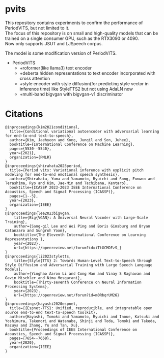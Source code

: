pvits
===

This repository contains experiments to confirm the performance of PeriodVITS, but not limited to it.  
The focus of this repository is on small and high-quality models that can be trained on a single consumer GPU, such as the RTX3090 or 4090.  
Now only supports JSUT and LJSpeech corpus.  

The model is some modification version of PeriodVITS.
- PeriodVITS
    - +roformer(like llama3) text encoder
    - +deberta hidden representations to text encoder incorporated with cross attention
    - +style encoder with style diffusion(for predicting style vector in inference time) like StyleTTS2 but not using AdaLN now
    - +multi-band bigvgan with bigvgan-v1 discriminator

# Citations
```
@inproceedings{kim2021conditional,
  title={Conditional variational autoencoder with adversarial learning for end-to-end text-to-speech},
  author={Kim, Jaehyeon and Kong, Jungil and Son, Juhee},
  booktitle={International Conference on Machine Learning},
  pages={5530--5540},
  year={2021},
  organization={PMLR}
}
@inproceedings{shirahata2023period,
  title={Period vits: Variational inference with explicit pitch modeling for end-to-end emotional speech synthesis},
  author={Shirahata, Yuma and Yamamoto, Ryuichi and Song, Eunwoo and Terashima, Ryo and Kim, Jae-Min and Tachibana, Kentaro},
  booktitle={ICASSP 2023-2023 IEEE International Conference on Acoustics, Speech and Signal Processing (ICASSP)},
  pages={1--5},
  year={2023},
  organization={IEEE}
}
@inproceedings{lee2023bigvgan,
    title={Big{VGAN}: A Universal Neural Vocoder with Large-Scale Training},
    author={Sang-gil Lee and Wei Ping and Boris Ginsburg and Bryan Catanzaro and Sungroh Yoon},
    booktitle={The Eleventh International Conference on Learning Representations },
    year={2023},
    url={https://openreview.net/forum?id=iTtGCMDEzS_}
}
@inproceedings{li2023styletts,
    title={Style{TTS} 2: Towards Human-Level Text-to-Speech through Style Diffusion and Adversarial Training with Large Speech Language Models},
    author={Yinghao Aaron Li and Cong Han and Vinay S Raghavan and Gavin Mischler and Nima Mesgarani},
    booktitle={Thirty-seventh Conference on Neural Information Processing Systems},
    year={2023},
    url={https://openreview.net/forum?id=m0RbqrUM26}
}
@inproceedings{hayashi2020espnet,
  title={{Espnet-TTS}: Unified, reproducible, and integratable open source end-to-end text-to-speech toolkit},
  author={Hayashi, Tomoki and Yamamoto, Ryuichi and Inoue, Katsuki and Yoshimura, Takenori and Watanabe, Shinji and Toda, Tomoki and Takeda, Kazuya and Zhang, Yu and Tan, Xu},
  booktitle={Proceedings of IEEE International Conference on Acoustics, Speech and Signal Processing (ICASSP)},
  pages={7654--7658},
  year={2020},
  organization={IEEE}
}
```
